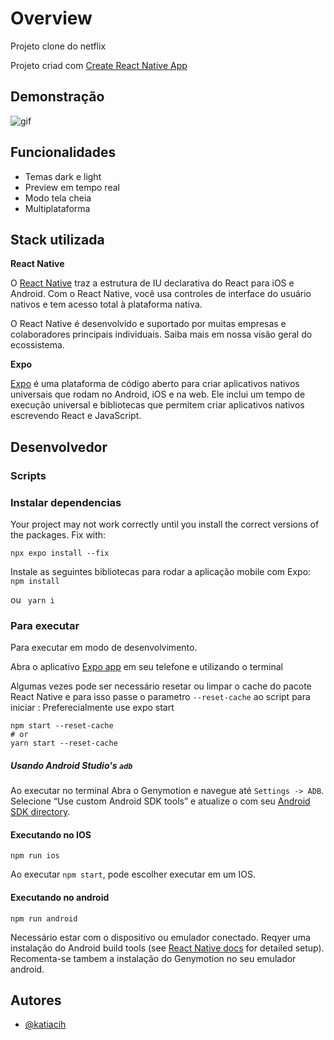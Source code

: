 # Overview

Projeto clone do netflix

Projeto criad com [Create React Native App](https://github.com/react-community/create-react-native-app)

## Demonstração

![gif](https://github.com/katiacih/NetFeliz/blob/main/demo.gif)

## Funcionalidades

- Temas dark e light
- Preview em tempo real
- Modo tela cheia
- Multiplataforma

## Stack utilizada

**React Native**

O [React Native](https://reactnative.dev/) traz a estrutura de IU declarativa do React para iOS e Android. Com o React Native, você usa controles de interface do usuário nativos e tem acesso total à plataforma nativa.

O React Native é desenvolvido e suportado por muitas empresas e colaboradores principais individuais. Saiba mais em nossa visão geral do ecossistema.

**Expo**

[Expo](https://expo.dev/) é uma plataforma de código aberto para criar aplicativos nativos universais que rodam no Android, iOS e na web. Ele inclui um tempo de execução universal e bibliotecas que permitem criar aplicativos nativos escrevendo React e JavaScript.

## Desenvolvedor

### Scripts

### Instalar dependencias

Your project may not work correctly until you install the correct versions of the packages.
Fix with:

`npx expo install --fix`

Instale as seguintes bibliotecas para rodar a aplicação mobile com Expo:
`npm install`

ou
` yarn i`

### Para executar

Para executar em modo de desenvolvimento.

Abra o aplicativo [Expo app](https://expo.io) em seu telefone e utilizando o terminal

Algumas vezes pode ser necessário resetar ou limpar o cache do pacote React Native e para isso passe o parametro `--reset-cache` ao script para iniciar
:
Preferecialmente use
expo start

```
npm start --reset-cache
# or
yarn start --reset-cache
```

##### Usando Android Studio's `adb`

Ao executar no terminal
Abra o Genymotion e navegue até `Settings -> ADB`. Selecione “Use custom Android SDK tools” e atualize o com seu [Android SDK directory](https://stackoverflow.com/questions/25176594/android-sdk-location).

#### Executando no IOS

`npm run ios`

Ao executar `npm start`, pode escolher executar em um IOS.

#### Executando no android

`npm run android`

Necessário estar com o dispositivo ou emulador conectado.
Reqyer uma instalação do Android build tools (see [React Native docs](https://facebook.github.io/react-native/docs/getting-started.html) for detailed setup).
Recomenta-se tambem a instalação do Genymotion no seu emulador android.

## Autores

- [@katiacih](https://www.github.com/katiaich)
